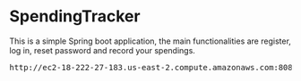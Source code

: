 # SpendingTracker
This is a simple Spring boot application, the main functionalities are register, log in, reset password and record your spendings.
<br>
<pre>
http://ec2-18-222-27-183.us-east-2.compute.amazonaws.com:8080/
</pre>
